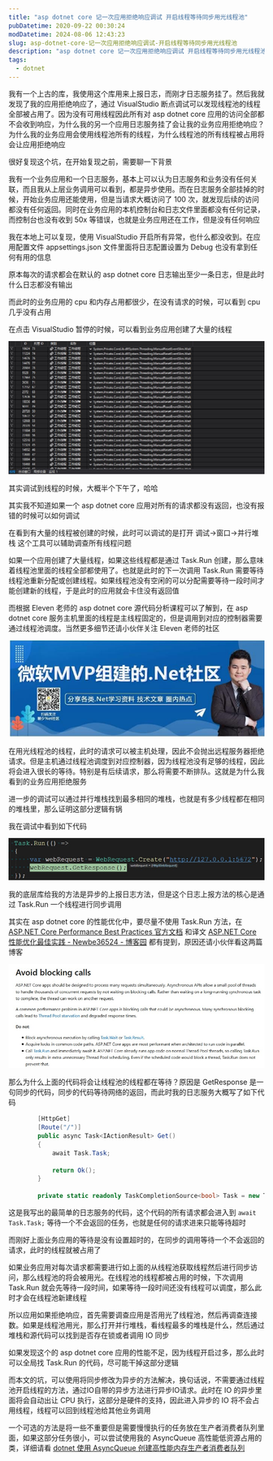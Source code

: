 ```yaml
---
title: "asp dotnet core 记一次应用拒绝响应调试 开启线程等待同步用光线程池"
pubDatetime: 2020-09-22 00:30:24
modDatetime: 2024-08-06 12:43:23
slug: asp-dotnet-core-记一次应用拒绝响应调试-开启线程等待同步用光线程池
description: "asp dotnet core 记一次应用拒绝响应调试 开启线程等待同步用光线程池"
tags:
  - dotnet
---
```





我有一个上古的库，我使用这个库用来上报日志，而刚才日志服务挂了。然后我就发现了我的应用拒绝响应了，通过 VisualStudio 断点调试可以发现线程池的线程全部被占用了。因为没有可用线程因此所有对 asp dotnet core 应用的访问全部都不会收到响应，为什么我的另一个应用日志服务挂了会让我的业务应用拒绝响应？为什么我的业务应用会使用线程池所有的线程，为什么线程池的所有线程被占用将会让应用拒绝响应

<!--more-->


<!-- CreateTime:2020/9/22 8:30:24 -->



很好复现这个坑，在开始复现之前，需要聊一下背景

我有一个业务应用和一个日志服务，基本上可以认为日志服务和业务没有任何关联，而且我从上层业务调用可以看到，都是异步使用。而在日志服务全部挂掉的时候，开始业务应用还能使用，但是当请求大概访问了 100 次，就发现后续的访问都没有任何返回。同时在业务应用的本机控制台和日志文件里面都没有任何记录，而控制台也没有收到 50x 等错误，也就是业务应用还在工作，但是没有任何响应


我在本地上可以复现，使用 VisualStudio 开启所有异常，也什么都没收到。在应用配置文件 appsettings.json 文件里面将日志配置设置为 Debug 也没有拿到任何有用的信息

原本每次的请求都会在默认的 asp dotnet core 日志输出至少一条日志，但是此时什么日志都没有输出

而此时的业务应用的 cpu 和内存占用都很少，在没有请求的时候，可以看到 cpu 几乎没有占用

在点击 VisualStudio 暂停的时候，可以看到业务应用创建了大量的线程

![](images/img-modify-de6e260ffc4499989d0d0867db6f7553.jpg)

其实调试到线程的时候，大概半个下午了，哈哈

其实我不知道如果一个 asp dotnet core 应用对所有的请求都没有返回，也没有报错的时候可以如何调试

在看到有大量的线程被创建的时候，此时可以调试的是打开 调试->窗口->并行堆栈 这个工具可以辅助调查所有线程问题

如果一个应用创建了大量线程，如果这些线程都是通过 Task.Run 创建，那么意味着线程池里面的线程全部都使用了。也就是此时的下一次调用 Task.Run 需要等待线程池重新分配或创建线程。如果线程池没有空闲的可以分配需要等待一段时间才能创建新的线程，于是此时的应用就会卡住没有返回值

而根据 Eleven 老师的 asp dotnet core 源代码分析课程可以了解到，在 asp dotnet core 服务主机里面的线程是主线程固定的，但是调用到对应的控制器需要通过线程池调度。当然更多细节还请小伙伴关注 Eleven 老师的社区

![](images/img-modify-bfb6d2b692623b8c0286a5254b34ab0b.jpg)

在用光线程池的线程，此时的请求可以被主机处理，因此不会抛出远程服务器拒绝请求。但是主机通过线程池调度到对应控制器，因为线程池没有足够的线程，因此将会进入很长的等待。特别是有后续请求，那么将需要不断排队。这就是为什么我看到的业务应用拒绝服务

进一步的调试可以通过并行堆栈找到最多相同的堆栈，也就是有多少线程都在相同的堆栈里，那么证明这部分逻辑有锅

我在调试中看到如下代码

![](images/img-modify-d40b80de1577a109cb347fcfaed3ab13.jpg)

我的底层库给我的方法是异步的上报日志方法，但是这个日志上报方法的核心是通过 Task.Run 一个线程进行同步调用

其实在 asp dotnet core 的性能优化中，要尽量不使用 Task.Run 方法，在 [ASP.NET Core Performance Best Practices 官方文档](https://docs.microsoft.com/en-us/aspnet/core/performance/performance-best-practices?view=aspnetcore-3.1) 和译文 [ASP.NET Core 性能优化最佳实践 - Newbe36524 - 博客园](https://www.cnblogs.com/newbe36524/p/13663722.html) 都有提到，原因还请小伙伴看这两篇博客

![](images/img-modify-aad108707b6f4c8764d2fef6d407704b.jpg)

那么为什么上面的代码将会让线程池的线程都在等待？原因是 GetResponse 是一句同步的代码，同步的代码等待网络的返回，而此时我的日志服务大概写了如下代码

```csharp
        [HttpGet]
        [Route("/")]
        public async Task<IActionResult> Get()
        {
            await Task.Task;

            return Ok();
        }

        private static readonly TaskCompletionSource<bool> Task = new TaskCompletionSource<bool>();
```

这是我写出的最简单的日志服务的代码，这个代码的所有请求都会进入到 `await Task.Task;` 等待一个不会返回的任务，也就是任何的请求进来只能等待超时

而刚好上面业务应用的等待是没有设置超时的，在同步的调用等待一个不会返回的请求，此时的线程就被占用了

如果业务应用对每次请求都需要进行如上面的从线程池获取线程然后进行同步访问，那么线程池的将会被用光。在线程池的线程都被占用的时候，下次调用 Task.Run 就会先等待一段时间，如果等待一段时间还没有线程可以调度，那么此时才会在线程池新建线程

所以应用如果拒绝响应，首先需要调查应用是否用光了线程池，然后再调查连接数。如果是线程池用光，那么打开并行堆栈，看线程最多的堆栈是什么，然后通过堆栈和源代码可以找到是否存在锁或者调用 IO 同步

如果发现这个的 asp dotnet core 应用的性能不足，因为线程开启过多，那么此时可以全局找 Task.Run 的代码，尽可能干掉这部分逻辑

而本文的坑，可以使用将同步修改为异步的方法解决，换句话说，不需要通过线程池开启线程的方法，通过IO自带的异步方法进行异步IO请求。此时在 IO 的异步里面将会自动出让 CPU 执行，这部分是硬件的支持，因此进入异步的 IO 将不会占用线程，线程可以回到线程池给其他业务调用

一个可选的方法是将一些不重要但是需要慢慢执行的任务放在生产者消费者队列里面，如果这部分任务很小，可以尝试使用我的 AsyncQueue 高性能低资源占用的类，详细请看 [dotnet 使用 AsyncQueue 创建高性能内存生产者消费者队列](https://blog.lindexi.com/post/dotnet-%E4%BD%BF%E7%94%A8-AsyncQueue-%E5%88%9B%E5%BB%BA%E9%AB%98%E6%80%A7%E8%83%BD%E5%86%85%E5%AD%98%E7%94%9F%E4%BA%A7%E8%80%85%E6%B6%88%E8%B4%B9%E8%80%85%E9%98%9F%E5%88%97.html)

